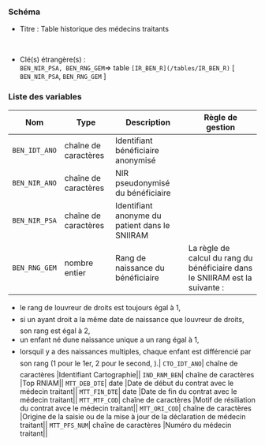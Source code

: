 ### Schéma


- Titre : Table historique des médecins traitants
<br />



- Clé(s) étrangère(s) : <br />
`BEN_NIR_PSA, BEN_RNG_GEM`=> table `[IR_BEN_R](/tables/IR_BEN_R)` [ `BEN_NIR_PSA`, `BEN_RNG_GEM` ]<br />

 
### Liste des variables

Nom | Type | Description | Règle de gestion
-|-|-|-
`BEN_IDT_ANO`| chaîne de caractères |Identifiant bénéficiaire anonymisé||
`BEN_NIR_ANO`| chaîne de caractères |NIR pseudonymisé du bénéficiaire||
`BEN_NIR_PSA`| chaîne de caractères |Identifiant anonyme du patient dans le SNIIRAM||
`BEN_RNG_GEM`| nombre entier |Rang de naissance du bénéficiaire|La règle de calcul du rang du bénéficiaire dans le SNIIRAM est la suivante :
- le rang de louvreur de droits est toujours égal à 1,
- si un ayant droit a la même date de naissance que louvreur de droits, son rang est égal à 2,
- un enfant né dune naissance unique a un rang égal à 1,
- lorsquil y a des naissances multiples, chaque enfant est différencié par son rang (1 pour le 1er, 2 pour le second, ).|
`CTO_IDT_ANO`| chaîne de caractères |Identifiant Cartographie||
`IND_RNM_BEN`| chaîne de caractères |Top RNIAM||
`MTT_DEB_DTE`| date |Date de début du contrat avec le médecin traitant||
`MTT_FIN_DTE`| date |Date de fin du contrat avec le médecin traitant||
`MTT_MTF_COD`| chaîne de caractères |Motif de résiliation du contrat avce le médecin traitant||
`MTT_ORI_COD`| chaîne de caractères |Origine de la saisie ou de la mise à jour de la déclaration de médecin traitant||
`MTT_PFS_NUM`| chaîne de caractères |Numéro du médecin traitant||